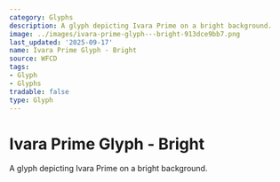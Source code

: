 ```yaml
---
category: Glyphs
description: A glyph depicting Ivara Prime on a bright background.
image: ../images/ivara-prime-glyph---bright-913dce9bb7.png
last_updated: '2025-09-17'
name: Ivara Prime Glyph - Bright
source: WFCD
tags:
- Glyph
- Glyphs
tradable: false
type: Glyph
---
```


# Ivara Prime Glyph - Bright

A glyph depicting Ivara Prime on a bright background.

